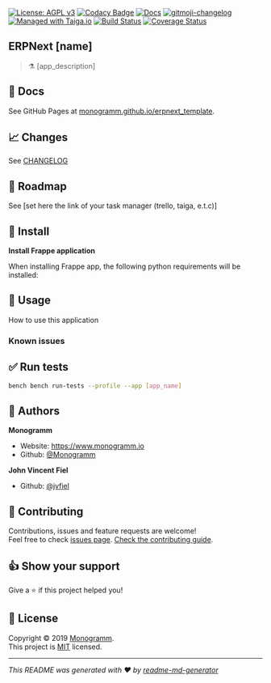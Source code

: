 [uri_license]: https://opensource.org/licenses/MIT

[uri_license_image]: https://img.shields.io/badge/license-MIT-blue

[![License: AGPL v3][uri_license_image]][uri_license]
[![Codacy Badge](https://api.codacy.com/project/badge/Grade/347f10fa884446c492b6ba8cd7f4d7fc)](https://app.codacy.com/gh/Monogramm/erpnext_template?utm_source=github.com&utm_medium=referral&utm_content=Monogramm/erpnext_template&utm_campaign=Badge_Grade_Dashboard)
[![Docs](https://img.shields.io/badge/Docs-Github%20Pages-blue)](https://monogramm.github.io/erpnext_template/)
[![gitmoji-changelog](https://img.shields.io/badge/Changelog-gitmoji-blue.svg)](https://github.com/frinyvonnick/gitmoji-changelog)
[![Managed with Taiga.io](https://img.shields.io/badge/managed%20with-TAIGA.io-709f14.svg)](https://tree.taiga.io/project/monogrammbot-[your_project]/ "Managed with Taiga.io")
[![Build Status](https://travis-ci.org/Monogramm/erpnext_template.svg)](https://travis-ci.org/Monogramm/erpnext_template)
[![Coverage Status](https://coveralls.io/repos/github/Monogramm/erpnext_template/badge.svg?branch=master)](https://coveralls.io/github/Monogramm/erpnext_template?branch=master)

## ERPNext [name]

> :alembic: [app_description]

## :blue_book: Docs

See GitHub Pages at [monogramm.github.io/erpnext_template](https://monogramm.github.io/erpnext_template/).

## :chart_with_upwards_trend: Changes

See [CHANGELOG](./CHANGELOG.md)

## :bookmark: Roadmap

See [set here the link of your task manager (trello, taiga, e.t.c)]

## :construction: Install


**Install Frappe application**



When installing Frappe app, the following python requirements will be installed:


## :rocket: Usage

How to use this application



### Known issues


## :white_check_mark: Run tests

```sh
bench bench run-tests --profile --app [app_name]
```

## :bust_in_silhouette: Authors

**Monogramm**

-   Website: <https://www.monogramm.io>
-   Github: [@Monogramm](https://github.com/Monogramm)

**John Vincent Fiel**

-   Github: [@jvfiel](https://github.com/jvfiel)

## :handshake: Contributing

Contributions, issues and feature requests are welcome!<br />Feel free to check [issues page](https://github.com/Monogramm/erpnext_template/issues).
[Check the contributing guide](./CONTRIBUTING.md).<br />

## :thumbsup: Show your support

Give a :star: if this project helped you!

## :page_facing_up: License

Copyright © 2019 [Monogramm](https://github.com/Monogramm).<br />
This project is [MIT](uri_license) licensed.

* * *

_This README was generated with :heart: by [readme-md-generator](https://github.com/kefranabg/readme-md-generator)_

